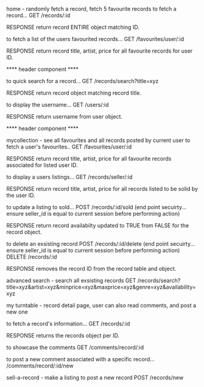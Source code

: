 home - randomly fetch a record, fetch 5 favourite records
to fetch a record...
GET /records/:id

RESPONSE return record ENTIRE object matching ID.

to fetch a list of the users favourited records...
GET /favourites/user/:id  

RESPONSE return record title, artist, price for all favourite records for user ID.

**** header component ****

to quick search for a record...
GET /records/search?title=xyz

RESPONSE return record object matching record title.

to display the username...
GET /users/:id

RESPONSE return username from user object.

**** header component ****

mycollection - see all favourites and all records posted by current user
to fetch a user's favourites.. 
GET /favourites/user/:id

RESPONSE return record title, artist, price for all favourite records associated for listed user ID.

to display a users listings...
GET /records/seller/:id

RESPONSE return record title, artist, price for all records listed to be solid by the user ID.

to update a listing to sold...
POST /records/:id/sold (end point secuirty... ensure seller_id is equal to current session before performing action)

RESPONSE return record availabilty updated to TRUE from FALSE for the record object.

to delete an exsisting record
POST /records/:id/delete (end point secuirty... ensure seller_id is equal to current session before performing action)
DELETE /records/:id

RESPONSE removes the record ID from the record table and object.

advanced search - search all exsisting records 
GET /records/search?title=xyz&artist=xyz&minprice=xyz&maxprice=xyz&genre=xyz&availability=xyz

my turntable - record detail page, user can also read comments, and post a new one

to fetch a record's information...
GET /records/:id

RESPONSE returns the records object per ID.

to showcase the comments
GET /comments/record/:id  

to post a new comment associated with a specific record...
/comments/record/:id/new

sell-a-record - make a listing to post a new record
POST /records/new
